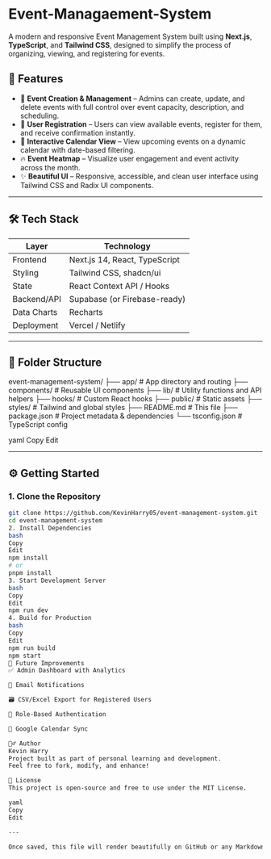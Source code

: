 # Event-Managaement-System

A modern and responsive Event Management System built using **Next.js**, **TypeScript**, and **Tailwind CSS**, designed to simplify the process of organizing, viewing, and registering for events.

## 🚀 Features

- 🎫 **Event Creation & Management** – Admins can create, update, and delete events with full control over event capacity, description, and scheduling.
- 👥 **User Registration** – Users can view available events, register for them, and receive confirmation instantly.
- 📅 **Interactive Calendar View** – View upcoming events on a dynamic calendar with date-based filtering.
- 🔥 **Event Heatmap** – Visualize user engagement and event activity across the month.
- ✨ **Beautiful UI** – Responsive, accessible, and clean user interface using Tailwind CSS and Radix UI components.

---

## 🛠️ Tech Stack

| Layer         | Technology                  |
|---------------|------------------------------|
| Frontend      | Next.js 14, React, TypeScript |
| Styling       | Tailwind CSS, shadcn/ui       |
| State         | React Context API / Hooks     |
| Backend/API   | Supabase (or Firebase-ready)  |
| Data Charts   | Recharts                      |
| Deployment    | Vercel / Netlify              |

---

## 📁 Folder Structure

event-management-system/
├── app/ # App directory and routing
├── components/ # Reusable UI components
├── lib/ # Utility functions and API helpers
├── hooks/ # Custom React hooks
├── public/ # Static assets
├── styles/ # Tailwind and global styles
├── README.md # This file
├── package.json # Project metadata & dependencies
└── tsconfig.json # TypeScript config

yaml
Copy
Edit

---

## ⚙️ Getting Started

### 1. Clone the Repository

```bash
git clone https://github.com/KevinHarry05/event-management-system.git
cd event-management-system
2. Install Dependencies
bash
Copy
Edit
npm install
# or
pnpm install
3. Start Development Server
bash
Copy
Edit
npm run dev
4. Build for Production
bash
Copy
Edit
npm run build
npm start
📌 Future Improvements
✅ Admin Dashboard with Analytics

📧 Email Notifications

🗃️ CSV/Excel Export for Registered Users

🔐 Role-Based Authentication

📆 Google Calendar Sync

🙋‍♂️ Author
Kevin Harry
Project built as part of personal learning and development.
Feel free to fork, modify, and enhance!

📄 License
This project is open-source and free to use under the MIT License.

yaml
Copy
Edit

---

Once saved, this file will render beautifully on GitHub or any Markdown viewer. Let me know if you'd
